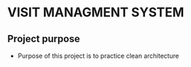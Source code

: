 # VISIT MANAGMENT SYSTEM<br />
## Project purpose
  - Purpose of this project is to practice clean architecture
 
